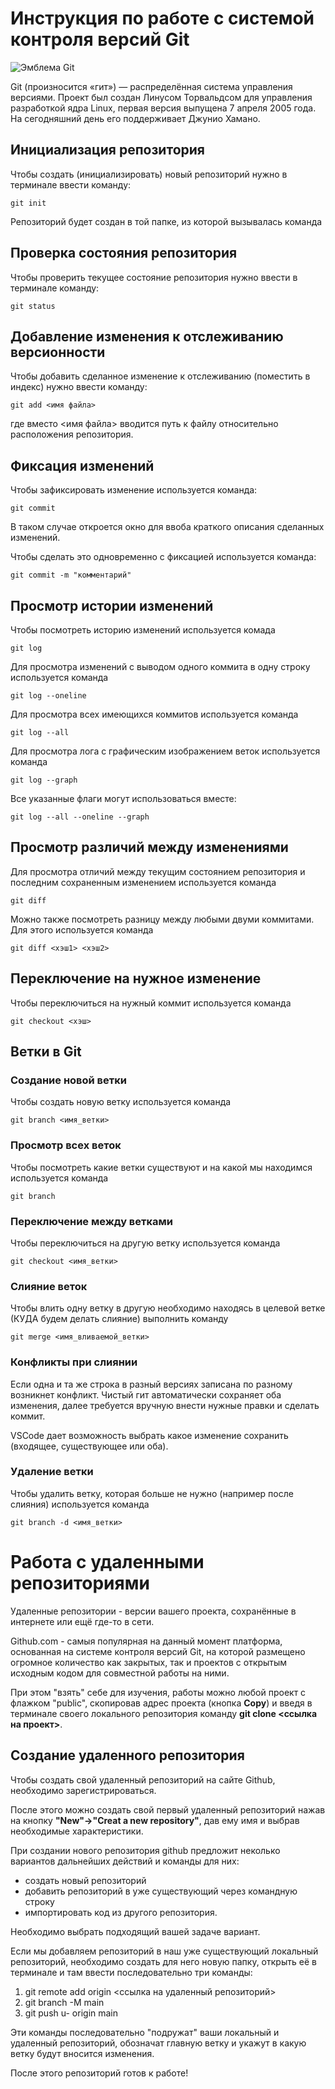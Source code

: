 # **Инструкция по работе с системой контроля версий Git**

![Эмблема Git](git.jpg)

Git (произносится «гит») — распределённая система управления версиями. Проект был создан Линусом Торвальдсом для управления разработкой ядра Linux, первая версия выпущена 7 апреля 2005 года. На сегодняшний день его поддерживает Джунио Хамано.

## Инициализация репозитория

Чтобы создать (инициализировать) новый репозиторий нужно в терминале ввести команду:

    git init

Репозиторий будет создан в той папке, из которой вызывалась команда

## Проверка состояния репозитория

Чтобы проверить текущее состояние репозитория нужно ввести в терминале команду:

    git status

## Добавление изменения к отслеживанию версионности

Чтобы добавить сделанное изменение к отслеживанию (поместить в индекс) нужно ввести команду:

    git add <имя файла>

где вместо <имя файла> вводится путь к файлу относительно расположения репозитория.

## Фиксация изменений

Чтобы зафиксировать изменение используется команда:

    git commit

В таком случае откроется окно для ввоба краткого описания сделанных изменений.

Чтобы сделать это одновременно с фиксацией используется команда:

    git commit -m "комментарий"

## Просмотр истории изменений

Чтобы посмотреть историю изменений используется комада

    git log

Для просмотра изменений с выводом одного коммита в одну строку используется команда

    git log --oneline

Для просмотра всех имеющихся коммитов используется команда

    git log --all

Для просмотра лога с графическим изображением веток используется команда

    git log --graph

Все указанные флаги могут использоваться вместе:

    git log --all --oneline --graph

## Просмотр различий между изменениями

Для просмотра отличий между текущим состоянием репозитория и последним сохраненным изменением используется команда

    git diff

Можно также посмотреть разницу между любыми двуми коммитами. Для этого используется команда

    git diff <хэш1> <хэш2>

## Переключение на нужное изменение

Чтобы переключиться на нужный коммит используется команда

    git checkout <хэш>

## Ветки в Git

### Создание новой ветки

Чтобы создать новую ветку используется команда

    git branch <имя_ветки>

### Просмотр всех веток

Чтобы посмотреть какие ветки существуют и на какой мы находимся используется команда

    git branch

### Переключение между ветками

Чтобы переключиться на другую ветку используется команда

    git checkout <имя_ветки>

### Слияние веток

Чтобы влить одну ветку в другую необходимо находясь в целевой ветке (КУДА будем делать слияние) выполнить команду

    git merge <имя_вливаемой_ветки>

### Конфликты при слиянии

Если одна и та же строка в разный версиях записана по разному возникнет конфликт.
Чистый гит автоматически сохраняет оба изменения, далее требуется вручную внести нужные правки и сделать коммит.

VSСode дает возможность выбрать какое изменение сохранить (входящее, существующее или оба).

### Удаление ветки

Чтобы удалить ветку, которая больше не нужно (например после слияния) используется команда

    git branch -d <имя_ветки>

# Работа с удаленными репозиториями

Удаленные репозитории - версии вашего проекта, сохранённые в интернете или ещё где-то в сети.

Github.com - самыя популярная на данный момент платформа, основанная на системе контроля версий Git, на которой размещено огромное количество как закрытых, так и проектов с открытым исходным кодом для совместной работы на ними.

При этом "взять" себе для изучения, работы можно любой проект с флажком "public", скопировав адрес проекта (кнопка **Copy**) и введя в терминале своего локального репозитория команду **git clone <ссылка на проект>**.


## Создание удаленного репозитория

Чтобы создать свой удаленный репозиторий на сайте Github, необходимо зарегистрироваться.

После этого можно создать свой первый удаленный репозиторий нажав на кнопку **"New"->"Creat a new repository"**, дав ему имя и выбрав необходимые характеристики. 

При создании нового репозитория github предложит неколько вариантов дальнейших действий и команды для них:

* создать новый репозиторий
* добавить репозиторий в уже существующий через командную строку
* импортировать код из другого репозитория.

Необходимо выбрать подходящий вашей задаче вариант.

Если мы добавляем репозиторий в наш уже существующий локальный репозиторий, необходимо создать для него новую папку, открыть её в терминале и там ввести последовательно три команды:

1. git remote add origin <ссылка на удаленный репозиторий>
2. git branch -M main
3. git push u- origin main

Эти команды последовательно "подружат" ваши локальный и удаленный репозиторий, обозначат главную ветку и укажут в какую ветку будут вносится изменения.

После этого репозиторий готов к работе!


